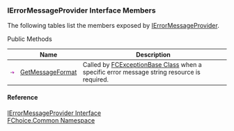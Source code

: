 ﻿### IErrorMessageProvider Interface Members

The following tables list the members exposed by [IErrorMessageProvider](FChoice.Common~FChoice.Common.IErrorMessageProvider.md).

Public Methods

|   | Name | Description |
| --- | --- | --- |
| ![ Method](dotnetimages/Method.png) | [GetMessageFormat](FChoice.Common~FChoice.Common.IErrorMessageProvider~GetMessageFormat.md) | Called by [FCExceptionBase Class](FChoice.Common~FChoice.Common.FCExceptionBase.md) when a specific error message string resource is required.   |





#### Reference

[IErrorMessageProvider Interface](FChoice.Common~FChoice.Common.IErrorMessageProvider.md)  
[FChoice.Common Namespace](FChoice.Common~FChoice.Common_namespace.md)